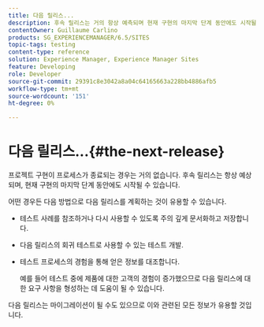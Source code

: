```yaml
---
title: 다음 릴리스...
description: 후속 릴리스는 거의 항상 예측되며 현재 구현의 마지막 단계 동안에도 시작될 수 있습니다
contentOwner: Guillaume Carlino
products: SG_EXPERIENCEMANAGER/6.5/SITES
topic-tags: testing
content-type: reference
solution: Experience Manager, Experience Manager Sites
feature: Developing
role: Developer
source-git-commit: 29391c8e3042a8a04c64165663a228bb4886afb5
workflow-type: tm+mt
source-wordcount: '151'
ht-degree: 0%

---
```


# 다음 릴리스...{#the-next-release}

프로젝트 구현이 프로세스가 종료되는 경우는 거의 없습니다. 후속 릴리스는 항상 예상되며, 현재 구현의 마지막 단계 동안에도 시작될 수 있습니다.

어떤 경우든 다음 방법으로 다음 릴리스를 계획하는 것이 유용할 수 있습니다.

* 테스트 사례를 참조하거나 다시 사용할 수 있도록 주의 깊게 문서화하고 저장합니다.
* 다음 릴리스의 회귀 테스트로 사용할 수 있는 테스트 개발.
* 테스트 프로세스의 경험을 통해 얻은 정보를 대조합니다.

  예를 들어 테스트 중에 제품에 대한 고객의 경험이 증가했으므로 다음 릴리스에 대한 요구 사항을 형성하는 데 도움이 될 수 있습니다.

다음 릴리스는 마이그레이션이 될 수도 있으므로 이와 관련된 모든 정보가 유용할 것입니다.
